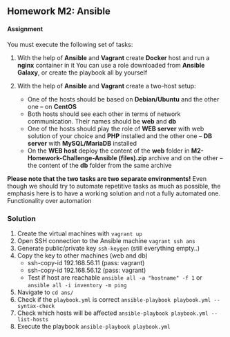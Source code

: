 ## Homework M2: Ansible

#### Assignment

You must execute the following set of tasks:

1. With the help of **Ansible** and **Vagrant** create **Docker** host and run a **nginx** container in it
You can use a role downloaded from **Ansible Galaxy**, or create the playbook all by yourself

2. With the help of **Ansible** and **Vagrant** create a two-host setup:
    - One of the hosts should be based on **Debian/Ubuntu** and the other one – on **CentOS**
    - Both hosts should see each other in terms of network communication. Their names should be **web** and **db**
    - One of the hosts should play the role of **WEB server** with web solution of your choice and **PHP** installed and the other one – **DB server** with **MySQL/MariaDB** installed
    - On the **WEB host** deploy the content of the **web** folder in **M2-Homework-Challenge-Ansible (files).zip** archive and on the other – the content of the **db** folder from the same archive

**Please note that the two tasks are two separate environments!**
Even though we should try to automate repetitive tasks as much as possible, the emphasis here is to have a working solution and not a fully automated one. Functionality over automation

### Solution

1. Create the virtual machines with `vagrant up`
2. Open SSH connection to the Ansible machine `vagrant ssh ans`
3. Generate public/private key `ssh-keygen` (still everything empty..)
4. Copy the key to other machines (web and db)
    - ssh-copy-id 192.168.56.11 (pass: vagrant)
    - ssh-copy-id 192.168.56.12 (pass: vagrant)
    - Test if host are reachable `ansible all -a "hostname" -f 1` or `ansible all -i inventory -m ping`
5. Navigate to `cd ans/`
6. Check if the `playbook.yml` is correct `ansible-playbook playbook.yml --syntax-check`
7. Check which hosts will be affected `ansible-playbook playbook.yml --list-hosts`
8. Execute the playbook `ansible-playbook playbook.yml`
